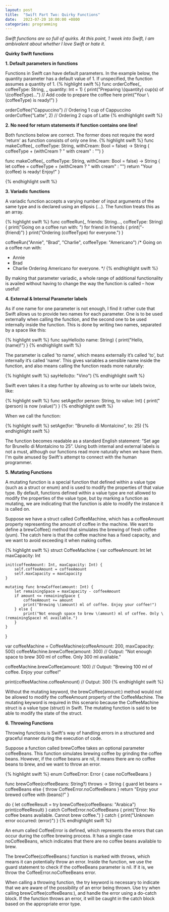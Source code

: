```yaml
---
layout: post
title:  "Swift Part Two: Quirky Functions"
date:   2023-07-20 10:00:00 +0800
categories: programming
---
```

<p><i>
Swift functions are so full of quirks. At this point, 1 week into Swift, I am ambivalent about whether I love Swift or hate it.
</i></p>

<p><b>Quirky Swift functions</b></p>
<p><b>1. Default parameters in functions</b></p>
Functions in Swift can have default parameters. In the example below, the quantity parameter has a default value of 1. If unspecified, the function assumes a quantity of 1.
{% highlight swift %}
func orderCoffee(_ coffeeType: String, _ quantity: Int = 1) {
    print("Preparing \(quantity) cup(s) of \(coffeeType)...")
    // Add code to prepare the coffee here
    print("Your \(coffeeType) is ready!")
}

orderCoffee("Cappuccino") // Ordering 1 cup of Cappuccino
orderCoffee("Latte", 2) // Ordering 2 cups of Latte
{% endhighlight swift %}

<p><b>2. No need for return statements if function contains one line!</b></p>
Both functions below are correct. The former does not require the word 'return' as function consists of only one line.
{% highlight swift %}
func makeCoffee(_ coffeeType: String, withCream: Bool = false) -> String {
    coffeeType + (withCream ? " with cream" : "")
}

func makeCoffee(_ coffeeType: String, withCream: Bool = false) -> String {
    let coffee = coffeeType + (withCream ? " with cream" : "")
    return "Your \(coffee) is ready! Enjoy!"
}

{% endhighlight swift %}

<p><b>3. Variadic functions</b></p>
A variadic function accepts a varying number of input arguments of the same type and is declared using an ellipsis (...). The function treats this as an array.

{% highlight swift %}
func coffeeRun(_ friends: String..., coffeeType: String) {
    print("Going on a coffee run with: ")
    for friend in friends {
        print("- \(friend)")
    }
    print("Ordering \(coffeeType) for everyone.")
}

coffeeRun("Annie", "Brad", "Charlie", coffeeType: "Americano")
/* 
Going on a coffee run with:
- Annie
- Brad
- Charlie
Ordering Americano for everyone. 
*/
{% endhighlight swift %}

By making that parameter variadic, a whole range of additional functionality is availed without having to change the way the function is called – how useful!

<p><b>4. External & Internal Parameter labels</b></p>
As if one name for one parameter is not enough, I find it rather cute that Swift allows us to provide two names for each parameter. One is to be used externally when calling the function, and the second one to be used internally inside the function. This is done by writing two names, separated by a space like this:

{% highlight swift %}
func sayHello(to name: String) {
    print("Hello, \(name)!")
}
{% endhighlight swift %}

The parameter is called 'to name', which means externally it’s called 'to', but internally it’s called 'name'. This gives variables a sensible name inside the function, and also means calling the function reads more naturally:

{% highlight swift %}
sayHello(to: "Vino")
{% endhighlight swift %}

Swift even takes it a step further by allowing us to write our labels twice, like:

{% highlight swift %}
func setAge(for person: String, to value: Int) {
    print("\(person) is now \(value)")
}
{% endhighlight swift %}

When we call the function: 

{% highlight swift %}
setAge(for: "Brunello di Montalcino", to: 25)
{% endhighlight swift %}

The function becomes readable as a standard English statement: “Set age for Brunello di Montalcino to 25”. Using both internal and external labels is not a must, although our functions read more naturally when we have them. I'm quite amused by Swift's attempt to connect with the human programmer.

<p><b>5. Mutating Functions</b></p>
A mutating function is a special function that defined within a value type (such as a struct or enum) and is used to modify the properties of that value type. By default, functions defined within a value type are not allowed to modify the properties of the value type, but by marking a function as mutating, we are indicating that the function is able to modify the instance it is called on.

Suppose we have a struct called CoffeeMachine, which has a coffeeAmount property representing the amount of coffee in the machine. We want to define a brewCoffee() method that simulates the brewing of fresh coffee (yum). The catch here is that the coffee machine has a fixed capacity, and we want to avoid exceeding it when making coffee.

{% highlight swift %}
struct CoffeeMachine {
    var coffeeAmount: Int
    let maxCapacity: Int

    init(coffeeAmount: Int, maxCapacity: Int) {
        self.coffeeAmount = coffeeAmount
        self.maxCapacity = maxCapacity
    }

    mutating func brewCoffee(amount: Int) {
        let remainingSpace = maxCapacity - coffeeAmount
        if amount <= remainingSpace {
            coffeeAmount += amount
            print("Brewing \(amount) ml of coffee. Enjoy your coffee!")
        } else {
            print("Not enough space to brew \(amount) ml of coffee. Only \(remainingSpace) ml available.")
        }
    }
}

var coffeeMachine = CoffeeMachine(coffeeAmount: 200, maxCapacity: 500)
coffeeMachine.brewCoffee(amount: 300)
// Output: "Not enough space to brew 300 ml of coffee. Only 300 ml available."

coffeeMachine.brewCoffee(amount: 100)
// Output: "Brewing 100 ml of coffee. Enjoy your coffee!"

print(coffeeMachine.coffeeAmount)
// Output: 300
{% endhighlight swift %}

Without the mutating keyword, the brewCoffee(amount:) method would not be allowed to modify the coffeeAmount property of the CoffeeMachine. The mutating keyword is required in this scenario because the CoffeeMachine struct is a value type (struct) in Swift. The mutating function is said to be able to modify the state of the struct.

<p><b>6. Throwing Functions</b></p>
Throwing functions is Swift's way of handling errors in a structured and graceful manner during the execution of code.

Suppose a function called brewCoffee takes an optional parameter coffeeBeans. This function simulates brewing coffee by grinding the coffee beans. However, if the coffee beans are nil, it means there are no coffee beans to brew, and we want to throw an error.

{% highlight swift %}
enum CoffeeError: Error {
    case noCoffeeBeans
}

func brewCoffee(coffeeBeans: String?) throws -> String {
    guard let beans = coffeeBeans else {
        throw CoffeeError.noCoffeeBeans
    }
    return "Enjoy your brewed coffee with \(beans)!"
}

do {
    let coffeeResult = try brewCoffee(coffeeBeans: "Arabica")
    print(coffeeResult)
} catch CoffeeError.noCoffeeBeans {
    print("Error: No coffee beans available. Cannot brew coffee.")
} catch {
    print("Unknown error occurred: \(error)")
}
{% endhighlight swift %}

 An enum called CoffeeError is defined, which represents the errors that can occur during the coffee brewing process. It has a single case noCoffeeBeans, which indicates that there are no coffee beans available to brew.

The brewCoffee(coffeeBeans:) function is marked with throws, which means it can potentially throw an error. Inside the function, we use the guard statement to check if the coffeeBeans parameter is nil. If it is, we throw the CoffeeError.noCoffeeBeans error.

When calling a throwing function, the try keyword is necessary to indicate that we are aware of the possibility of an error being thrown. Use try when calling brewCoffee(coffeeBeans:), and handle the error using a do-catch block. If the function throws an error, it will be caught in the catch block based on the appropriate error type. 
